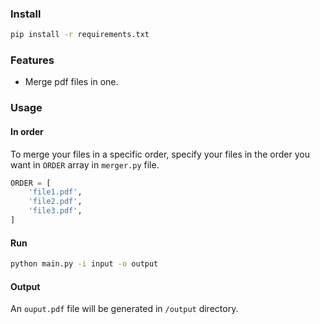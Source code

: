 ### Install
```bash
pip install -r requirements.txt
```

### Features
- Merge pdf files in one.

### Usage

#### In order
To merge your files in a specific order, specify your files in the order you want in `ORDER` array in `merger.py` file.

```python
ORDER = [
    'file1.pdf',
    'file2.pdf',
    'file3.pdf',
]
```

#### Run
```bash
python main.py -i input -o output
```

#### Output
An `ouput.pdf` file will be generated in `/output` directory.
